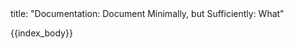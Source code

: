 <frontmatter>
title: "Documentation: Document Minimally, but Sufficiently: What"
</frontmatter>

{{index_body}}
